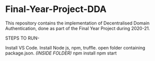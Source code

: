 # Final-Year-Project-DDA
This repository contains the implementation of Decentralised Domain Authentication, done as part of the Final Year Project during 2020-21.


STEPS TO RUN-

Install VS Code.
Install Node js, npm, truffle.
open folder containing package.json.
_(INSIDE FOLDER)_ 
npm install
npm start                  
